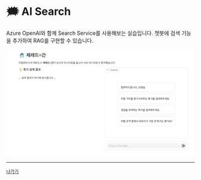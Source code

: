 # 🗯️ AI Search

Azure OpenAI와 함께 Search Service를 사용해보는 실습입니다. 챗봇에 검색 기능을 추가하여 RAG를 구현할 수 있습니다.

![](/resources/ai-search.png)

---
[`나가기`](../)